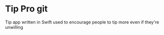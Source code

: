 # Tip Pro git

Tip app written in Swift 
used to encourage people to tip more
even if they're unwilling
